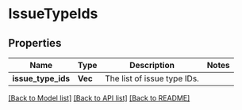 # IssueTypeIds

## Properties

Name | Type | Description | Notes
------------ | ------------- | ------------- | -------------
**issue_type_ids** | **Vec<String>** | The list of issue type IDs. | 

[[Back to Model list]](../README.md#documentation-for-models) [[Back to API list]](../README.md#documentation-for-api-endpoints) [[Back to README]](../README.md)


